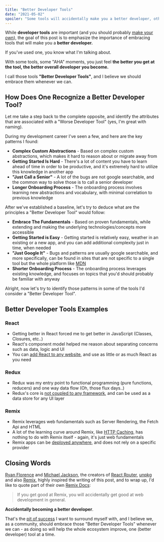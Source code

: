 ```yaml
---
title: "Better Developer Tools"
date: "2021-05-02"
spoiler: "Some tools will accidentally make you a better developer, others will lock you in."
---
```


While **developer tools** are important (and you should probably [make your own](https://kentcdodds.com/blog/make-your-own-dev-tools)), the goal of this post is to emphasize the importance of embracing tools that will make you a **better developer.**

If you've used one, you know what I'm talking about.

With some tools, some "AHA" moments, you just feel **the better you get at the tool, the better overall developer you become.**

I call those tools **"Better Developer Tools"**, and I believe we should embrace them whenever we can.

## How Does One Recognize a Better Developer Tool?

Let me take a step back to the complete opposite, and identify the attributes that are associated with a "Worse Developer Tool" (yes, I'm great with naming).

During my development career I've seen a few, and here are the key patterns I found:

- **Complex Custom Abstractions** - Based on complex custom abstractions, which makes it hard to reason about or migrate away from
- **Getting Started Is Hard** - There's a lot of content you have to learn ahead of time in order to be productive, and it's extremely hard to utilize this knowledge in another app
- **"Just Call a Senior"** - A lot of the bugs are not google searchable, and the common way to solve those is to call a senior developer
- **Longer Onboarding Process** - The onboarding process involves learning new abstractions and vocabulary, with minimal correlation to previous knowledge

After we've established a baseline, let's try to deduce what are the principles a "Better Developer Tool" would follow:

- **Embrace The Fundamentals** - Based on proven fundamentals, while extending and making the underlying technologies/concepts more accessible
- **Getting Started is Easy** - Getting started is relatively easy, weather in an existing or a new app, and you can add additional complexity just in time, when needed
- **"Just Google It"** - Bugs and patterns are usually google searchable, and more specifically, can be found in sites that are not specific to a single tool but the whole platform like [MDN](https://developer.mozilla.org/en-US/)
- **Shorter Onboarding Process** - The onboarding process leverages existing knowledge, and focuses on topics that you'd should probably be familiar with anyway

Alright, now let's try to identify those patterns in some of the tools I'd consider a "Better Developer Tool".

## Better Developer Tools Examples

### React

- Getting better in React forced me to get better in JavaScript (Classes, Closures, etc..)
- React's component model helped me reason about separating concerns such as data, logic and UI
- You can [add React to any website](https://reactjs.org/docs/add-react-to-a-website.html), and use as little or as much React as you need

### Redux

- Redux was my entry point to functional programming (pure functions, reducers) and one way data flow (Oh, those flux days..)
- Redux's core is [not coupled to any framework](https://redux.js.org/faq/general#can-redux-only-be-used-with-react), and can be used as a data store for any UI layer

### Remix

- Remix leverages web fundamentals such as Server Rendering, the Fetch Api and HTML
- A lot of the learning curve around Remix, like [HTTP Caching](https://www.youtube.com/watch?v=3XkU_DXcgl0), has nothing to do with Remix itself - again, it's just web fundamentals
- Remix apps can be [deployed anywhere](https://docs.remix.run/v0.17/tutorial/7-deploying/), and does not rely on a specific provider

## Closing Words

[Ryan Florence](https://twitter.com/ryanflorence) and [Michael Jackson](https://twitter.com/mjackson), the creators of [React Router](https://reactrouter.com/), [unpkg](https://unpkg.com/) and also [Remix](https://remix.run/), highly inspired the writing of this post, and to wrap up, I'd like to quote part of their own [Remix Docs](https://docs.remix.run/v0.17/guides/philosophy/):

> If you get good at Remix, you will accidentally get good at web development in general.

**Accidentally becoming a better developer**.

That's the [pit of success](https://blog.codinghorror.com/falling-into-the-pit-of-success/) I want to surround myself with, and I believe we, as a community, should embrace those "Better Developer Tools" whenever we can - as doing so will help the whole ecosystem improve, one (better developer) tool at a time.
